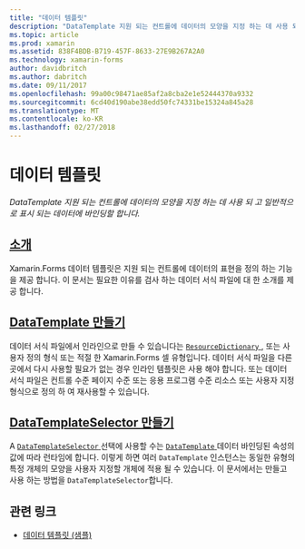 ```yaml
---
title: "데이터 템플릿"
description: "DataTemplate 지원 되는 컨트롤에 데이터의 모양을 지정 하는 데 사용 되 고 일반적으로 표시 되는 데이터에 바인딩할 합니다."
ms.topic: article
ms.prod: xamarin
ms.assetid: 838F4BDB-B719-457F-8633-27E9B267A2A0
ms.technology: xamarin-forms
author: davidbritch
ms.author: dabritch
ms.date: 09/11/2017
ms.openlocfilehash: 99a00c98471ae85af2a8cba2e1e52444370a9332
ms.sourcegitcommit: 6cd40d190abe38edd50fc74331be15324a845a28
ms.translationtype: MT
ms.contentlocale: ko-KR
ms.lasthandoff: 02/27/2018
---
```

# <a name="data-templates"></a>데이터 템플릿

_DataTemplate 지원 되는 컨트롤에 데이터의 모양을 지정 하는 데 사용 되 고 일반적으로 표시 되는 데이터에 바인딩할 합니다._

## <a name="introductionintroductionmd"></a>[소개](introduction.md)

Xamarin.Forms 데이터 템플릿은 지원 되는 컨트롤에 데이터의 표현을 정의 하는 기능을 제공 합니다. 이 문서는 필요한 이유를 검사 하는 데이터 서식 파일에 대 한 소개를 제공 합니다.

## <a name="creating-a-datatemplatecreatingmd"></a>[DataTemplate 만들기](creating.md)

데이터 서식 파일에서 인라인으로 만들 수 있습니다는 [ `ResourceDictionary` ](https://developer.xamarin.com/api/type/Xamarin.Forms.ResourceDictionary/), 또는 사용자 정의 형식 또는 적절 한 Xamarin.Forms 셀 유형입니다. 데이터 서식 파일을 다른 곳에서 다시 사용할 필요가 없는 경우 인라인 템플릿은 사용 해야 합니다. 또는 데이터 서식 파일은 컨트롤 수준 페이지 수준 또는 응용 프로그램 수준 리소스 또는 사용자 지정 형식으로 정의 하 여 재사용할 수 있습니다.

## <a name="creating-a-datatemplateselectorselectormd"></a>[DataTemplateSelector 만들기](selector.md)

A [ `DataTemplateSelector` ](https://developer.xamarin.com/api/type/Xamarin.Forms.DataTemplateSelector/) 선택에 사용할 수는 [ `DataTemplate` ](https://developer.xamarin.com/api/type/Xamarin.Forms.DataTemplate/) 데이터 바인딩된 속성의 값에 따라 런타임에 합니다. 이렇게 하면 여러 `DataTemplate` 인스턴스는 동일한 유형의 특정 개체의 모양을 사용자 지정할 개체에 적용 될 수 있습니다. 이 문서에서는 만들고 사용 하는 방법을 `DataTemplateSelector`합니다.


## <a name="related-links"></a>관련 링크

- [데이터 템플릿 (샘플)](https://developer.xamarin.com/samples/xamarin-forms/templates/datatemplates/)

